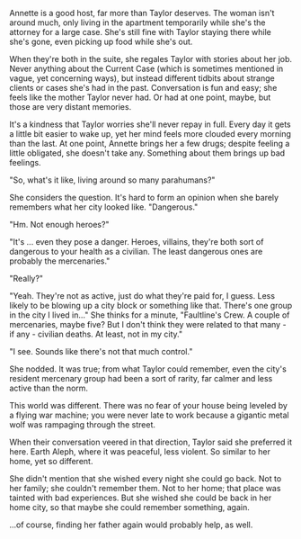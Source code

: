 Annette is a good host, far more than Taylor deserves. The woman isn't around much, only living in the apartment temporarily while she's the attorney for a large case. She's still fine with Taylor staying there while she's gone, even picking up food while she's out. 

When they're both in the suite, she regales Taylor with stories about her job. Never anything about the Current Case (which is sometimes mentioned in vague, yet concerning ways), but instead different tidbits about strange clients or cases she's had in the past. Conversation is fun and easy; she feels like the mother Taylor never had. Or had at one point, maybe, but those are very distant memories.

It's a kindness that Taylor worries she'll never repay in full. Every day it gets a little bit easier to wake up, yet her mind feels more clouded every morning than the last. At one point, Annette brings her a few drugs; despite feeling a little obligated, she doesn't take any. Something about them brings up bad feelings.

"So, what's it like, living around so many parahumans?"

She considers the question. It's hard to form an opinion when she barely remembers what her city looked like. "Dangerous."

"Hm. Not enough heroes?"

"It's ... even they pose a danger. Heroes, villains, they're both sort of dangerous to your health as a civilian. The least dangerous ones are probably the mercenaries."

"Really?"

"Yeah. They're not as active, just do what they're paid for, I guess. Less likely to be blowing up a city block or something like that. There's one group in the city I lived in..." She thinks for a minute, "Faultline's Crew. A couple of mercenaries, maybe five? But I don't think they were related to that many - if any - civilian deaths. At least, not in my city."

"I see. Sounds like there's not that much control."

She nodded. It was true; from what Taylor could remember, even the city's resident mercenary group had been a sort of rarity, far calmer and less active than the norm.

This world was different. There was no fear of your house being leveled by a flying war machine; you were never late to work because a gigantic metal wolf was rampaging through the street. 

When their conversation veered in that direction, Taylor said she preferred it here. Earth Aleph, where it was peaceful, less violent. So similar to her home, yet so different.

She didn't mention that she wished every night she could go back. Not to her family; she couldn't remember them. Not to her home; that place was tainted with bad experiences. But she wished she could be back in her home city, so that maybe she could remember something, again.

...of course, finding her father again would probably help, as well. 

